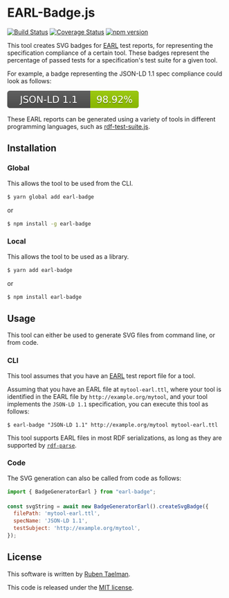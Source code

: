 # EARL-Badge.js

[![Build Status](https://travis-ci.org/rubensworks/earl-badge.js.svg?branch=master)](https://travis-ci.org/rubensworks/earl-badge.js)
[![Coverage Status](https://coveralls.io/repos/github/rubensworks/earl-badge.js/badge.svg?branch=master)](https://coveralls.io/github/rubensworks/earl-badge.js?branch=master)
[![npm version](https://badge.fury.io/js/earl-badge.svg)](https://www.npmjs.com/package/earl-badge)

This tool creates SVG badges for [EARL](https://www.w3.org/TR/EARL10-Schema/) test reports,
for representing the specification compliance of a certain tool.
These badges represent the percentage of passed tests for a specification's test suite for a given tool.

For example, a badge representing the JSON-LD 1.1 spec compliance could look as follows:

![EARL badge example](https://raw.githubusercontent.com/rubensworks/earl-badge.js/master/badge-example.svg?sanitize=true)

These EARL reports can be generated using a variety of tools in different programming languages,
such as [rdf-test-suite.js](https://github.com/rubensworks/rdf-test-suite.js).

## Installation

### Global

This allows the tool to be used from the CLI.

```bash
$ yarn global add earl-badge
```

or

```bash
$ npm install -g earl-badge
```

### Local

This allows the tool to be used as a library.

```bash
$ yarn add earl-badge
```

or

```bash
$ npm install earl-badge
```

## Usage

This tool can either be used to generate SVG files from command line,
or from code.

### CLI

This tool assumes that you have an [EARL](https://www.w3.org/TR/EARL10-Schema/) test report file for a tool.

Assuming that you have an EARL file at `mytool-earl.ttl`,
where your tool is identified in the EARL file by `http://example.org/mytool`,
and your tool implements the `JSON-LD 1.1` specification,
you can execute this tool as follows:

```
$ earl-badge "JSON-LD 1.1" http://example.org/mytool mytool-earl.ttl
``` 

This tool supports EARL files in most RDF serializations,
as long as they are supported by [`rdf-parse`](https://github.com/rubensworks/rdf-parse.js).

### Code

The SVG generation can also be called from code as follows:
```javascript
import { BadgeGeneratorEarl } from "earl-badge";

const svgString = await new BadgeGeneratorEarl().createSvgBadge({
  filePath: 'mytool-earl.ttl',
  specName: 'JSON-LD 1.1',
  testSubject: 'http://example.org/mytool',
});
```


## License
This software is written by [Ruben Taelman](http://rubensworks.net/).

This code is released under the [MIT license](http://opensource.org/licenses/MIT).
